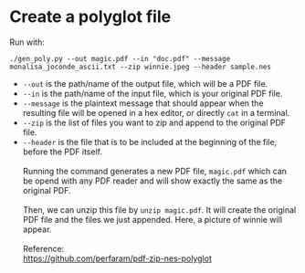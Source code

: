 # Create a polyglot file
Run with:<br>
```shell
./gen_poly.py --out magic.pdf --in "doc.pdf" --message monalisa_joconde_ascii.txt --zip winnie.jpeg --header sample.nes
```
- ```--out``` is the path/name of the output file, which will be a PDF file.
- ```--in``` is the path/name of the input file, which is your original PDF file.
- ```--message``` is the plaintext message that should appear when the resulting file will be opened in a hex editor, or directly ```cat``` in a terminal.
- ```--zip``` is the list of files you want to zip and append to the original PDF file.
- ```--header``` is the file that is to be included at the beginning of the file, before the PDF itself.<br><br>
Running the command generates a new PDF file, ```magic.pdf``` which can be opend with any PDF reader and will show exactly the same as the original PDF.<br><br>
Then, we can unzip this file by ```unzip magic.pdf```. It will create the original PDF file and the files we just appended. Here, a picture of winnie will appear.<br><br>
Reference:<br>
https://github.com/perfaram/pdf-zip-nes-polyglot
